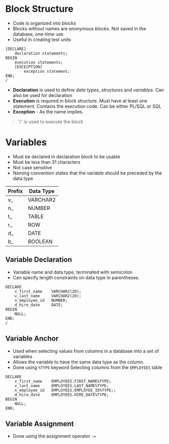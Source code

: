 # Block Structure
- Code is organized into blocks
- Blocks without names are *anonymous blocks*. Not saved in the database, one-time use.
- Useful in creating test units
```PL/SQL
[DECLARE]
	declaration statements;
BEGIN
	execution statements;
	[EXCECPTION]
		exception statement;
END;
/
```
- **Declaration** is used to define *data types*, *structures* and *variables*. Can also be used for declaration
- **Execution** is required in block structure. Must have at least one statement. Contains the execution code. Can be either PL/SQL or SQL
- **Exception** - As the name implies.
> '/' is used to execute the block

# Variables
- Must be declared in declaration block to be usable
- Must be less than 31 characters
- Not case sensitive
- Naming convention states that the variable should be preceded by the data type

| **Prefix** | **Data Type** |
| ---------- | ------------- |
| v_         | VARCHAR2      |
| n_         | NUMBER        |
| t_         | TABLE         |
| r_         | ROW           |
| d_         | DATE          |
| b_         | BOOLEAN       |
## Variable Declaration
- Variable name and data type, terminated with semicolon
- Can specify length constraints on data type in parentheses.
```PL/SQL
DECLARE
	v_first_name    VARCHAR2(20);
	v_last_name     VARCHAR2(20);
	n_employee_id   NUMBER;
	d_hire_date     DATE;
BEGIN
	NULL;
END;
/
```

## Variable Anchor
- Used when selecting values from columns in a database into a set of variables
- Allows the variable to have the same data type as the column.
- Done using `%TYPE` keyword
Selecting columns from the `EMPLOYEES` table
```PL/SQL
DECLARE
	v_first_name    EMPLOYEES.FIRST_NAME%TYPE;
	v_last_name     EMPLOYEES.LAST_NAME%TYPE;
	n_employee_id   EMPLOYEES.EMPLOYEE_ID%TYPE;;
	d_hire_date     EMPLOYEES.HIRE_DATE%TYPE;
BEGIN
	NULL;
END;
```

## Variable Assignment
- Done using the assignment operator `:=` 